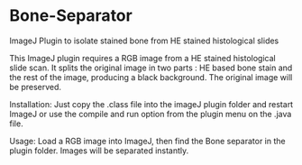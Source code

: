 # Bone-Separator
ImageJ Plugin to isolate stained bone from HE stained histological slides

This ImageJ plugin requires a RGB image from a HE stained histological slide scan. It splits the original image in two parts : HE based bone stain and the rest of the image, producing a black background. The original image will be preserved.

Installation: 
Just copy the .class file into the imageJ plugin folder and restart ImageJ or use the compile and run option from the plugin menu on the .java file.

Usage:
Load a RGB image into ImageJ, then find the Bone separator in the plugin folder. Images will be separated instantly.

